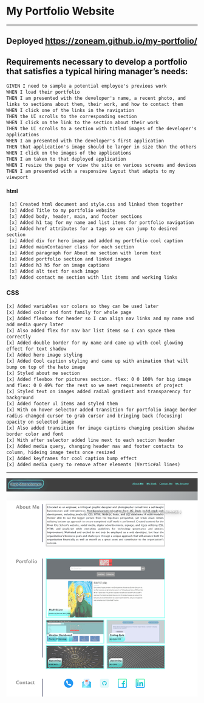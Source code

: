 # My Portfolio Website

---

## Deployed https://zoneam.github.io/my-portfolio/

## Requirements necessary to develop a portfolio that satisfies a typical hiring manager’s needs:

```
GIVEN I need to sample a potential employee's previous work
WHEN I load their portfolio
THEN I am presented with the developer's name, a recent photo, and links to sections about them, their work, and how to contact them
WHEN I click one of the links in the navigation
THEN the UI scrolls to the corresponding section
WHEN I click on the link to the section about their work
THEN the UI scrolls to a section with titled images of the developer's applications
WHEN I am presented with the developer's first application
THEN that application's image should be larger in size than the others
WHEN I click on the images of the applications
THEN I am taken to that deployed application
WHEN I resize the page or view the site on various screens and devices
THEN I am presented with a responsive layout that adapts to my viewport
```

#### html

     [x] Created html document and style.css and linked them together
     [x] Added Title to my portfolio website
     [x] Added body, header, main, and footer sections
     [x] Added h1 tag for my name and list items for portfolio navigation
     [x] Added href attributes for a tags so we can jump to desired section
     [x] Added div for hero image and added my portfolio cool caption
     [x] Added mainContainer class for each section
     [x] Added paragraph for About me section with lorem text
     [x] Added portfolio section and linked images
     [x] Added h3 h5 for on image captions
     [x] Added alt text for each image
     [x] Added contact me section with list items and working links

### CSS

    [x] Added variables vor colors so they can be used later
    [x] Added color and font family for whole page
    [x] Added flexbox for header so I can align nav links and my name and add media query later
    [x] Also added flex for nav bar list items so I can space them correctly
    [x] Added double border for my name and came up with cool glowing effect for text shadow
    [x] Added hero image styling
    [x] Added Cool caption styling and came up with animation that will bump on top of the heto image
    [x] Styled about me section
    [x] Added flexbox for pictures section. flex: 0 0 100% for big image and flex: 0 0 49% for the rest so we meet requirements of project
    [x] Styled text on images added radial gradient and transparency for background
    [x] Added footer ul items and styled them
    [x] With on hover selector added transition for portfolio image border radius changed cursor to grab cursor and bringing back (focusing) opacity on selected image
    [x] Also added transition for image captions changing position shadow border color and font
    [x] With after selector added line next to each section header
    [x] Added media query, changing header nav and footer contacts to column, hideing image texts once resized
    [x] Added keyframes for cool caption bump effect
    [x] Added media query to remove after elements (Vertic#al lines)

---

![My Portfolio Page Screenshot](.\Assets\screencapture.png)
